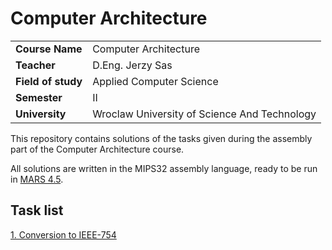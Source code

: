 # Computer Architecture

|                    |                          |
|--------------------|--------------------------|
| **Course Name**    | Computer Architecture    |
| **Teacher**        | D.Eng. Jerzy Sas         |
| **Field of study** | Applied Computer Science |
| **Semester**       | II                       |
| **University**     | Wroclaw University of Science And Technology |



This repository contains solutions of the tasks given during the assembly part of the Computer Architecture course.

All solutions are written in the MIPS32 assembly language, ready to be run in [MARS 4.5](http://courses.missouristate.edu/kenvollmar/mars/).

## Task list

[1. Conversion to IEEE-754](task1.md)

